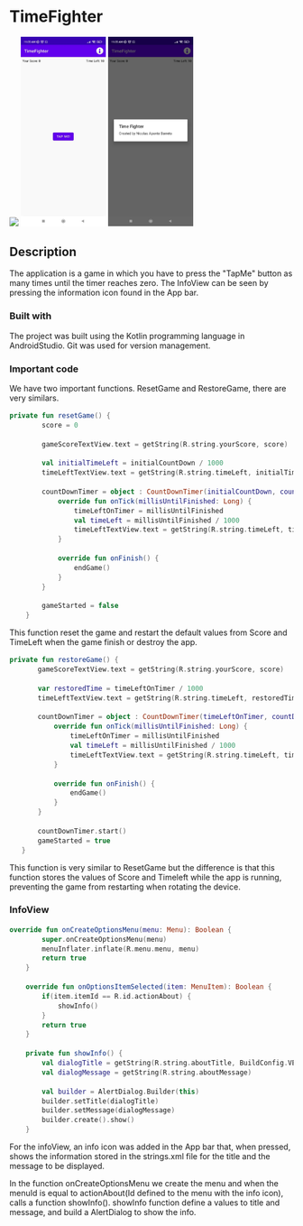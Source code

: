# TimeFighter
<img src="https://github.com/Nicolasaponteb/TimeFighter/blob/62a7fca76a222ac31712e179972df45c32b1f0c8/images/Video.gif?raw=true" width="30%"></img> <img src="https://github.com/Nicolasaponteb/TimeFighter/blob/62a7fca76a222ac31712e179972df45c32b1f0c8/images/AppView.jpeg?raw=true" width="30%"></img> <img src="https://github.com/Nicolasaponteb/TimeFighter/blob/62a7fca76a222ac31712e179972df45c32b1f0c8/images/InfoView.jpeg?raw=true" width="30%"></img>

## Description
The application is a game in which you have to press the "TapMe" button as many times until the timer reaches zero.
The InfoView can be seen by pressing the information icon found in the App bar.

### Built with

The project was built using the Kotlin programming language in AndroidStudio.
Git was used for version management.

### Important code

We have two important functions. ResetGame and RestoreGame, there are very similars.

```kotlin
private fun resetGame() {
        score = 0

        gameScoreTextView.text = getString(R.string.yourScore, score)

        val initialTimeLeft = initialCountDown / 1000
        timeLeftTextView.text = getString(R.string.timeLeft, initialTimeLeft)

        countDownTimer = object : CountDownTimer(initialCountDown, countDownInterval) {
            override fun onTick(millisUntilFinished: Long) {
                timeLeftOnTimer = millisUntilFinished
                val timeLeft = millisUntilFinished / 1000
                timeLeftTextView.text = getString(R.string.timeLeft, timeLeft)
            }

            override fun onFinish() {
                endGame()
            }
        }

        gameStarted = false
    }
 ```
 This function reset the game and restart the default values from Score and TimeLeft when the game finish or destroy the app.
 
 ```kotlin
 private fun restoreGame() {
        gameScoreTextView.text = getString(R.string.yourScore, score)

        var restoredTime = timeLeftOnTimer / 1000
        timeLeftTextView.text = getString(R.string.timeLeft, restoredTime)

        countDownTimer = object : CountDownTimer(timeLeftOnTimer, countDownInterval){
            override fun onTick(millisUntilFinished: Long) {
                timeLeftOnTimer = millisUntilFinished
                val timeLeft = millisUntilFinished / 1000
                timeLeftTextView.text = getString(R.string.timeLeft, timeLeft)
            }

            override fun onFinish() {
                endGame()
            }
        }

        countDownTimer.start()
        gameStarted = true
    }
```
This function is very similar to ResetGame but the difference is that this function stores the values of Score and Timeleft while the app is running, preventing the game from restarting when rotating the device.

### InfoView
```kotlin
override fun onCreateOptionsMenu(menu: Menu): Boolean {
        super.onCreateOptionsMenu(menu)
        menuInflater.inflate(R.menu.menu, menu)
        return true
    }

    override fun onOptionsItemSelected(item: MenuItem): Boolean {
        if(item.itemId == R.id.actionAbout) {
            showInfo()
        }
        return true
    }

    private fun showInfo() {
        val dialogTitle = getString(R.string.aboutTitle, BuildConfig.VERSION_NAME)
        val dialogMessage = getString(R.string.aboutMessage)

        val builder = AlertDialog.Builder(this)
        builder.setTitle(dialogTitle)
        builder.setMessage(dialogMessage)
        builder.create().show()
    }
 ```   
 For the infoView, an info icon was added in the App bar that, when pressed, shows the information stored in the strings.xml file for the title and the message to be displayed.
 
 In the function onCreateOptionsMenu we create the menu and when the menuId is equal to actionAbout(Id defined to the menu with the info icon), calls a function showInfo().
 showInfo function define a values to title and message, and build a AlertDialog to show the info.
